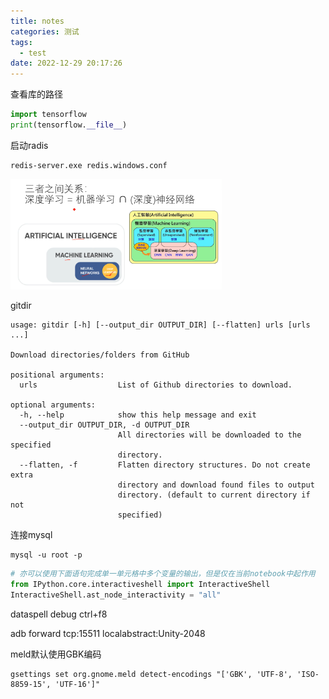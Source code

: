 ```yaml
---
title: notes
categories: 测试
tags:
  - test
date: 2022-12-29 20:17:26
---
```

查看库的路径

```python
import tensorflow
print(tensorflow.__file__)
```

启动radis

```shell
redis-server.exe redis.windows.conf
```

<img src="https://raw.githubusercontent.com/Lunaticsky-tql/blog_article_resources/main/notes/20221229200836148347_588_image-20220727113222196.png" alt="image-20220727113222196" style="zoom: 33%;" />

gitdir

```
usage: gitdir [-h] [--output_dir OUTPUT_DIR] [--flatten] urls [urls ...]

Download directories/folders from GitHub

positional arguments:
  urls                  List of Github directories to download.

optional arguments:
  -h, --help            show this help message and exit
  --output_dir OUTPUT_DIR, -d OUTPUT_DIR
                        All directories will be downloaded to the specified
                        directory.
  --flatten, -f         Flatten directory structures. Do not create extra
                        directory and download found files to output
                        directory. (default to current directory if not
                        specified)
```

连接mysql

```
mysql -u root -p
```

```python
# 亦可以使用下面语句完成单一单元格中多个变量的输出，但是仅在当前notebook中起作用
from IPython.core.interactiveshell import InteractiveShell
InteractiveShell.ast_node_interactivity = "all"
```

dataspell debug ctrl+f8

adb forward tcp:15511 localabstract:Unity-2048

meld默认使用GBK编码

```
gsettings set org.gnome.meld detect-encodings "['GBK', 'UTF-8', 'ISO-8859-15', 'UTF-16']"
```
